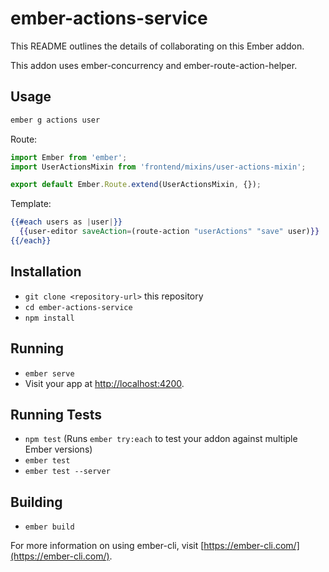# ember-actions-service

This README outlines the details of collaborating on this Ember addon.

This addon uses ember-concurrency and ember-route-action-helper.

## Usage

```bash
ember g actions user
```

Route:

```js
import Ember from 'ember';
import UserActionsMixin from 'frontend/mixins/user-actions-mixin';

export default Ember.Route.extend(UserActionsMixin, {});
```

Template:

```hbs
{{#each users as |user|}}
  {{user-editor saveAction=(route-action "userActions" "save" user)}}
{{/each}}
```

## Installation

* `git clone <repository-url>` this repository
* `cd ember-actions-service`
* `npm install`

## Running

* `ember serve`
* Visit your app at [http://localhost:4200](http://localhost:4200).

## Running Tests

* `npm test` (Runs `ember try:each` to test your addon against multiple Ember versions)
* `ember test`
* `ember test --server`

## Building

* `ember build`

For more information on using ember-cli, visit [https://ember-cli.com/](https://ember-cli.com/).
